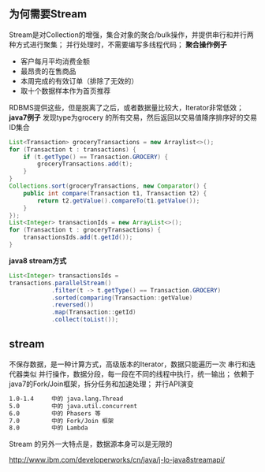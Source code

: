 ## 为何需要Stream
Stream是对Collection的增强，集合对象的聚合/bulk操作，并提供串行和并行两种方式进行聚集；
并行处理时，不需要编写多线程代码；
**聚合操作例子**
- 客户每月平均消费金额
- 最昂贵的在售商品
- 本周完成的有效订单（排除了无效的）
- 取十个数据样本作为首页推荐

RDBMS提供这些，但是脱离了之后，或者数据量比较大，Iterator非常低效；
**java7例子**
发现type为grocery 的所有交易，然后返回以交易值降序排序好的交易ID集合
```java
List<Transaction> groceryTransactions = new Arraylist<>();
for (Transaction t : transactions) {
    if (t.getType() == Transaction.GROCERY) {
        groceryTransactions.add(t);
    }
}
Collections.sort(groceryTransactions, new Comparator() {
    public int compare(Transaction t1, Transaction t2) {
        return t2.getValue().compareTo(t1.getValue());
    }
});
List<Integer> transactionIds = new ArrayList<>();
for (Transaction t : groceryTransactions) {
    transactionsIds.add(t.getId());
}
```
**java8 stream方式**
```java
List<Integer> transactionsIds = 
transactions.parallelStream()
			.filter(t -> t.getType() == Transaction.GROCERY)
			.sorted(comparing(Transaction::getValue)
			.reversed())
			.map(Transaction::getId)
			.collect(toList());
```

## stream
不保存数据，是一种计算方式，高级版本的Iterator，数据只能遍历一次
串行和迭代器类似
并行操作，数据分段，每一段在不同的线程中执行，统一输出；
依赖于java7的Fork/Join框架，拆分任务和加速处理；
并行API演变
```bash
1.0-1.4 	中的 java.lang.Thread
5.0			中的 java.util.concurrent
6.0 		中的 Phasers 等
7.0 		中的 Fork/Join 框架
8.0 		中的 Lambda
```
Stream 的另外一大特点是，数据源本身可以是无限的


http://www.ibm.com/developerworks/cn/java/j-lo-java8streamapi/